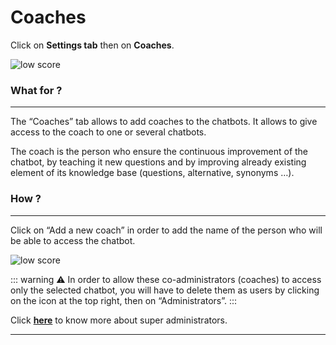 # Coaches

Click on **Settings tab** then on **Coaches**.

<div class="image_center">
  <img :src="$withBase('/assets/img/virtual-agent-studio/settings/coach1.png')" alt="low score">
</div>


### What for ?
---

The “Coaches” tab allows to add coaches to the chatbots. It allows to give
access to the coach to one or several chatbots.

The coach is the person who ensure the continuous improvement of the chatbot, by
teaching it new questions and by improving already existing element of its
knowledge base (questions, alternative, synonyms …).

### How ?
---

Click on “Add a new coach” in order to add the name of the person who will be
able to access the chatbot.

<div class="image_center">
  <img :src="$withBase('/assets/img/virtual-agent-studio/settings/coach2.png')" alt="low score">
</div>

::: warning ⚠️
In order to allow these co-administrators (coaches) to access only the
selected chatbot, you will have to delete them as users by clicking on the icon
at the top right, then on “Administrators”.
:::

Click [**here**](/solutions/virtual-agent-studio/chatbot/licence_administrators) to know more about super administrators.



---

<Hubspot />
